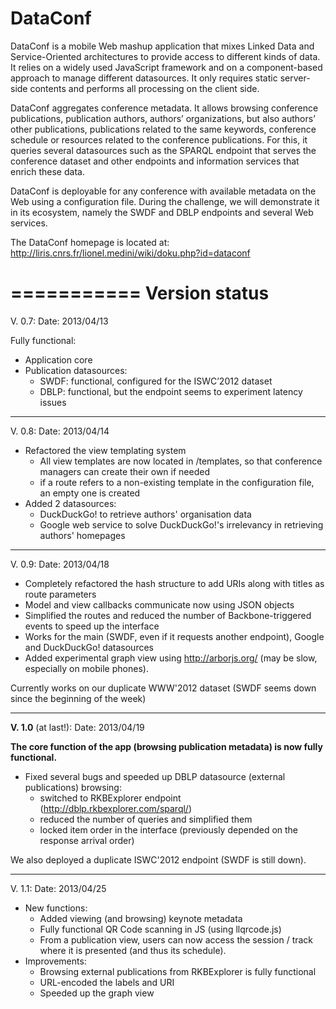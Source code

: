 DataConf
========

DataConf is a mobile Web mashup application that mixes Linked Data and Service-Oriented architectures to provide access to different kinds of data. It relies on a widely used JavaScript framework and on a component-based approach to manage different datasources. It only requires static server-side contents and performs all processing on the client side.

DataConf aggregates conference metadata. It allows browsing conference publications, publication authors, authors’ organizations, but also authors’ other publications, publications related to the same keywords, conference schedule or resources related to the conference publications. For this, it queries several datasources such as the SPARQL endpoint that serves the conference dataset and other endpoints and information services that enrich these data.

DataConf is deployable for any conference with available metadata on the Web using a configuration file. During the challenge, we will demonstrate it in its ecosystem, namely the SWDF and DBLP endpoints and several Web services.

The DataConf homepage is located at: http://liris.cnrs.fr/lionel.medini/wiki/doku.php?id=dataconf

===========
Version status
===========
V. 0.7: 
Date: 2013/04/13

Fully functional:
  * Application core
  * Publication datasources:
    * SWDF: functional, configured for the ISWC’2012 dataset
    * DBLP: functional, but the endpoint seems to experiment latency issues

---------
V. 0.8:
Date: 2013/04/14

  * Refactored the view templating system
    * All view templates are now located in /templates, so that conference managers can create their own if needed
    * if a route refers to a non-existing template in the configuration file, an empty one is created
  * Added 2 datasources:
    * DuckDuckGo! to retrieve authors' organisation data
    * Google web service to solve DuckDuckGo!'s irrelevancy in retrieving authors' homepages

---------
V. 0.9:
Date: 2013/04/18

  * Completely refactored the hash structure to add URIs along with titles as route parameters
  * Model and view callbacks communicate now using JSON objects
  * Simplified the routes and reduced the number of Backbone-triggered events to speed up the interface
  * Works for the main (SWDF, even if it requests another endpoint), Google and DuckDuckGo! datasources
  * Added experimental graph view using http://arborjs.org/ (may be slow, especially on mobile phones).

Currently works on our duplicate WWW'2012 dataset (SWDF seems down since the beginning of the week)

---------
**V. 1.0** (at last!):
Date: 2013/04/19

**The core function of the app (browsing publication metadata) is now fully functional.**

  * Fixed several bugs and speeded up DBLP datasource (external publications) browsing:
    * switched to RKBExplorer endpoint (http://dblp.rkbexplorer.com/sparql/)
    * reduced the number of queries and simplified them
    * locked item order in the interface (previously depended on the response arrival order)

We also deployed a duplicate ISWC'2012 endpoint (SWDF is still down).

---------
V. 1.1:
Date: 2013/04/25

  * New functions:
    * Added viewing (and browsing) keynote metadata
    * Fully functional QR Code scanning in JS (using llqrcode.js)
    * From a publication view, users can now access the session / track where it is presented (and thus its schedule).
  * Improvements:
    * Browsing external publications from RKBExplorer is fully functional
    * URL-encoded the labels and URI
    * Speeded up the graph view

